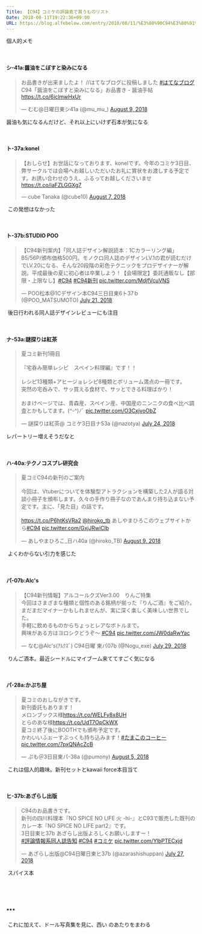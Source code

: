 ```yaml
---
Title: 【C94】コミケの評論島で買うものリスト
Date: 2018-08-11T19:22:36+09:00
URL: https://blog.alfebelow.com/entry/2018/08/11/%E3%80%90C94%E3%80%91%E3%82%B3%E3%83%9F%E3%82%B1%E3%81%AE%E8%A9%95%E8%AB%96%E5%B3%B6%E3%81%A7%E8%B2%B7%E3%81%86%E3%82%82%E3%81%AE%E3%83%AA%E3%82%B9%E3%83%88
---
```


<p>個人的メモ</p>
<p> </p>
<h4>シ-41a:醤油をこぼすと染みになる</h4>
<blockquote class="twitter-tweet" data-lang="HASH(0xb625bd0)">
<p dir="ltr" lang="ja">お品書きが出来ましたよ！ //はてなブログに投稿しました <a href="https://twitter.com/hashtag/%E3%81%AF%E3%81%A6%E3%81%AA%E3%83%96%E3%83%AD%E3%82%B0?src=hash&amp;ref_src=twsrc%5Etfw">#はてなブログ</a><br />C94「醤油をこぼすと染みになる」お品書き - 醤油手帖<a href="https://t.co/6iclmwHxUr">https://t.co/6iclmwHxUr</a></p>
— むむ@日曜日東シ41a (@mu_mu_) <a href="https://twitter.com/mu_mu_/status/1027389086917484544?ref_src=twsrc%5Etfw">August 9, 2018</a></blockquote>
<p>
<script async="" src="https://platform.twitter.com/widgets.js" charset="utf-8"></script>
</p>
<p>醤油も気になるんだけど、それ以上にいけず石本が気になる </p>
<p> </p>
<h4>ト-37a:konel</h4>
<blockquote class="twitter-tweet" data-lang="HASH(0xbec0bf0)">
<p dir="ltr" lang="ja">【おしらせ】お世話になっております、konelです。今年のコミケ3日目、弊サークルでは会場へお越しいただいたお礼に賞状をお渡しする予定です。お誘い合わせのうえ、ふるってお越しくださいませ <a href="https://t.co/iaFZLGGXg7">https://t.co/iaFZLGGXg7</a></p>
— cube Tanaka (@cube10) <a href="https://twitter.com/cube10/status/1026800081687597056?ref_src=twsrc%5Etfw">August 7, 2018</a></blockquote>
<p>
<script async="" src="https://platform.twitter.com/widgets.js" charset="utf-8"></script>
</p>
<p> この発想はなかった</p>
<p> </p>
<h4>ト-37b:STUDIO POO</h4>
<blockquote class="twitter-tweet" data-lang="HASH(0xd55dcb8)">
<p dir="ltr" lang="ja">【C94新刊案内】「同人誌デザイン解説読本：1Cカラーリング編」B5/56P/頒布価格500円。モノクロ同人誌のデザインLV.1の君が読むだけでLV.20になる、そんな20段階の彩色テクニックをプロデザイナーが解説。平成最後の夏に初心者は卒業しよう！【会場限定】委託通販なし【部限・上限なし】<a href="https://twitter.com/hashtag/C94?src=hash&amp;ref_src=twsrc%5Etfw">#C94</a> <a href="https://twitter.com/hashtag/C94%E6%96%B0%E5%88%8A?src=hash&amp;ref_src=twsrc%5Etfw">#C94新刊</a> <a href="https://t.co/MdjfVcuVNS">pic.twitter.com/MdjfVcuVNS</a></p>
— POO松本@1Cデザイン本C94三日目東6ト37ｂ (@POO_MATSUMOTO) <a href="https://twitter.com/POO_MATSUMOTO/status/1020618887891640320?ref_src=twsrc%5Etfw">July 21, 2018</a></blockquote>
<p>
<script async="" src="https://platform.twitter.com/widgets.js" charset="utf-8"></script>
</p>
<p> 後日行われる同人誌デザインレビューにも注目</p>
<p> </p>
<h4>ナ-53a:謎探りは紅茶</h4>
<blockquote class="twitter-tweet" data-lang="HASH(0xdd543f0)">
<p dir="ltr" lang="ja">夏コミ新刊1冊目<br /><br />『宅呑み簡単レシピ　スペイン料理編』です！！<br /><br />レシピ13種類+アヒージョレシピ8種類とボリューム満点の一冊です。<br />突然の宅呑みで、サッ買える食材で、サッとできる料理ばかり！<br /><br />おまけページでは、青森産、スペイン産、中国産のニンニクの食べ比べ調査とかもしてます。(^-^)ﾉﾞ <a href="https://t.co/O3CxjvoObZ">pic.twitter.com/O3CxjvoObZ</a></p>
— 謎探りは紅茶@ コミケ3日目ナ53a (@nazotya) <a href="https://twitter.com/nazotya/status/1021735530151600128?ref_src=twsrc%5Etfw">July 24, 2018</a></blockquote>
<p>
<script async="" src="https://platform.twitter.com/widgets.js" charset="utf-8"></script>
</p>
<p>レパートリー増えそうだなと</p>
<p> </p>
<h4>ハ-40a:テクノコスプレ研究会</h4>
<blockquote class="twitter-tweet" data-lang="HASH(0x5b9a148)">
<p dir="ltr" lang="ja">夏コミC94の新刊のご案内<br /><br />今回は、Vtuberについてを体験型アトラクションを構築した2人が語る対談小冊子を頒布します。久々の手作り冊子なのであんまり持ち込まない予定です。主に、「見た目」の話です。<br /><br /> <a href="https://t.co/P6htKsVRa2">https://t.co/P6htKsVRa2</a> <a href="https://twitter.com/hiroko_TB?ref_src=twsrc%5Etfw">@hiroko_tb</a> あしやまひろこのウェブサイトから<a href="https://twitter.com/hashtag/C94?src=hash&amp;ref_src=twsrc%5Etfw">#C94</a> <a href="https://t.co/GxjJRwiClb">pic.twitter.com/GxjJRwiClb</a></p>
— あしやまひろこ_日ハ40a (@hiroko_TB) <a href="https://twitter.com/hiroko_TB/status/1027671749314244608?ref_src=twsrc%5Etfw">August 9, 2018</a></blockquote>
<p>
<script async="" src="https://platform.twitter.com/widgets.js" charset="utf-8"></script>
</p>
<p> よくわからない引力を感じた</p>
<p> </p>
<h4>パ-07b:Alc's</h4>
<blockquote class="twitter-tweet" data-lang="HASH(0xb9a30f0)">
<p dir="ltr" lang="ja">【C94新刊情報】アルコールクズVer3.00　りんご特集<br />今回はさまざまな種類と個性のある銘柄が揃った『りんご酒』をご紹介。<br />まだまだマイナーかもしれませんが、実に深く楽しく美味しい世界でした。<br />手軽に飲めるものからちょっとレアなボトルまで。<br />興味がある方はヨロシクどうぞ～ <a href="https://twitter.com/hashtag/C94?src=hash&amp;ref_src=twsrc%5Etfw">#C94</a> <a href="https://t.co/JW0daRwYac">pic.twitter.com/JW0daRwYac</a></p>
— なむ@Alc's(ｱﾙｸｽﾞ) C94日曜 東パ07b (@Nogu_exe) <a href="https://twitter.com/Nogu_exe/status/1023422357812043776?ref_src=twsrc%5Etfw">July 29, 2018</a></blockquote>
<p>
<script async="" src="https://platform.twitter.com/widgets.js" charset="utf-8"></script>
</p>
<p> りんご酒本。最近シードルにマイブーム来ててすごく気になる</p>
<p> </p>
<h4>パ-28a:かぷち屋</h4>
<blockquote class="twitter-tweet" data-lang="HASH(0xbb25ae8)">
<p dir="ltr" lang="ja">夏コミのおしながきです。<br />新刊委託もあります！<br />メロンブックス様<a href="https://t.co/WELFy8x8UH">https://t.co/WELFy8x8UH</a><br />とらのあな様<a href="https://t.co/UdT7OpCkWX">https://t.co/UdT7OpCkWX</a><br />夏コミ終了後にBOOTHでも頒布予定です。<br />かわいいふぉーすぶっくも持ち込みます！<a href="https://twitter.com/hashtag/%E3%81%9F%E3%81%BE%E3%81%93%E3%81%AE%E3%82%B3%E3%83%BC%E3%83%92%E3%83%BC?src=hash&amp;ref_src=twsrc%5Etfw">#たまこのコーヒー</a> <a href="https://t.co/7pxQNAcZcB">pic.twitter.com/7pxQNAcZcB</a></p>
— ぷも＠3日目東パ-38a (@pumony) <a href="https://twitter.com/pumony/status/1026051078331068416?ref_src=twsrc%5Etfw">August 5, 2018</a></blockquote>
<p>
<script async="" src="https://platform.twitter.com/widgets.js" charset="utf-8"></script>
</p>
<p> これは個人的趣味。新刊セットとkawaii force本目当て</p>
<p> </p>
<h4>ヒ-37b:あざらし出版</h4>
<blockquote class="twitter-tweet" data-lang="HASH(0xbe38988)">
<p dir="ltr" lang="ja">C94のお品書きです。 <br />新刊の四川料理本『NO SPICE NO LIFE 火 -hi-』とC93で販売した既刊のカレー本『NO SPICE NO LIFE part2』です。<br />3日目東ヒ37b あざらし出版よろしくお願いしますー！<br /> <a href="https://twitter.com/hashtag/%E8%A9%95%E8%AB%96%E6%83%85%E5%A0%B1%E7%B3%BB%E5%90%8C%E4%BA%BA%E8%AA%8C%E5%91%8A%E7%9F%A5?src=hash&amp;ref_src=twsrc%5Etfw">#評論情報系同人誌告知</a> <a href="https://twitter.com/hashtag/C94?src=hash&amp;ref_src=twsrc%5Etfw">#C94</a> <a href="https://twitter.com/hashtag/%E3%82%B3%E3%83%9F%E3%82%B1?src=hash&amp;ref_src=twsrc%5Etfw">#コミケ</a> <a href="https://t.co/YlbPTECxjd">pic.twitter.com/YlbPTECxjd</a></p>
— あざらし出版@C94日曜日東ヒ37b (@azarashishuppan) <a href="https://twitter.com/azarashishuppan/status/1022878772582727681?ref_src=twsrc%5Etfw">July 27, 2018</a></blockquote>
<p>
<script async="" src="https://platform.twitter.com/widgets.js" charset="utf-8"></script>
</p>
<p> スパイス本</p>
<p> </p>
<p> </p>
<h4>***</h4>
<p> これに加えて、ドール写真集を見に、西い のあたりをまわる</p>
<p> </p>
<p> </p>
